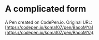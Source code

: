 # A complicated form

A Pen created on CodePen.io. Original URL: [https://codepen.io/koma107/pen/BaooMYa](https://codepen.io/koma107/pen/BaooMYa).


